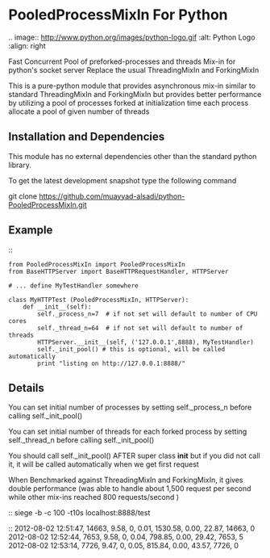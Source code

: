 PooledProcessMixIn For Python
=============================

.. image:: http://www.python.org/images/python-logo.gif
  :alt: Python Logo
  :align: right

Fast Concurrent Pool of preforked-processes and threads Mix-in for python's socket server
Replace the usual ThreadingMixIn and ForkingMixIn

This is a pure-python module that provides asynchronous mix-in
similar to standard ThreadingMixIn and ForkingMixIn
but provides better performance by utilizing a pool
of processes forked at initialization time
each process allocate a pool of given number of threads


Installation and Dependencies
-----------------------------

This module has no external dependencies other than the standard python library.

To get the latest development snapshot type the following command

git clone https://github.com/muayyad-alsadi/python-PooledProcessMixIn.git

Example
-------

::

    from PooledProcessMixIn import PooledProcessMixIn
    from BaseHTTPServer import BaseHTTPRequestHandler, HTTPServer
    
    # ... define MyTestHandler somewhere
    
    class MyHTTPTest (PooledProcessMixIn, HTTPServer):
        def __init__(self):
            self._process_n=7  # if not set will default to number of CPU cores
            self._thread_n=64  # if not set will default to number of threads
            HTTPServer.__init__(self, ('127.0.0.1',8888), MyTestHandler)
            self._init_pool() # this is optional, will be called automatically
            print "listing on http://127.0.0.1:8888/"


Details
-------

You can set initial number of processes by setting self._process_n before calling self._init_pool()

You can set initial number of threads for each forked process by setting self._thread_n before calling self._init_pool()

You should call self._init_pool() AFTER super class __init__ but
if you did not call it, it will be called automatically when we get first request

When Benchmarked against ThreadingMixIn and ForkingMixIn, it gives double performance (was able to handle about 1,500 request per second while other mix-ins reached 800 requests/second )

::
    siege -b -c 100 -t10s localhost:8888/test

::
    2012-08-02 12:51:47,  14663,       9.58,           0,       0.01,     1530.58,        0.00,       22.87,   14663,       0
    2012-08-02 12:52:44,   7653,       9.58,           0,       0.04,      798.85,        0.00,       29.42,    7653,       5
    2012-08-02 12:53:14,   7726,       9.47,           0,       0.05,      815.84,        0.00,       43.57,    7726,       0


